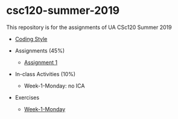 # csc120-summer-2019
This repository is for the assignments of UA CSc120 Summer 2019

* [Coding Style](https://github.com/philoL/csc120-summer-2019-assignments/blob/master/coding-style.md#csc-120-programming-style)

* Assignments (45%)
	* [Assignment 1](https://github.com/philoL/csc120-summer-2019-assignments/blob/master/week-1/week-1.md#csc-120-summer-2019-assginment-1)

* In-class Activities (10%)
	* Week-1-Monday: no ICA
	
* Exercises
	* [Week-1-Monday](https://github.com/philoL/csc120-summer-2019-assignments/blob/master/week-1/exercises/ex-python-review-1.pdf)
